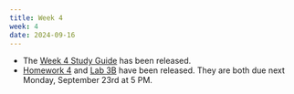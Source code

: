 ```yaml
---
title: Week 4
week: 4
date: 2024-09-16
---
```


- The [Week 4 Study Guide](/assets/guides/fall24/week04.pdf) has been released.
- [Homework 4](http://prob140.datahub.berkeley.edu/hub/user-redirect/git-pull?repo=https://github.com/prob140/materials-fa24&branch=main&subPath=hw/Homework_04.ipynb) and [Lab 3B](http://prob140.datahub.berkeley.edu/hub/user-redirect/git-pull?repo=https://github.com/prob140/materials-fa24&branch=main&subPath=lab/Lab_03.ipynb) have been released. They are both due next Monday, September 23rd at 5 PM.